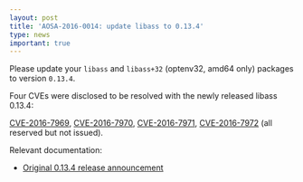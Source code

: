 ```yaml
---
layout: post
title: 'AOSA-2016-0014: update libass to 0.13.4'
type: news
important: true
---
```


Please update your `libass` and `libass+32` (optenv32, amd64 only) packages to version `0.13.4`.

Four CVEs were disclosed to be resolved with the newly released libass 0.13.4:

[CVE-2016-7969](https://cve.mitre.org/cgi-bin/cvename.cgi?name=CVE-2016-7969), [CVE-2016-7970](https://cve.mitre.org/cgi-bin/cvename.cgi?name=CVE-2016-7970), [CVE-2016-7971](https://cve.mitre.org/cgi-bin/cvename.cgi?name=CVE-2016-7971), [CVE-2016-7972](https://cve.mitre.org/cgi-bin/cvename.cgi?name=CVE-2016-7972) (all reserved but not issued).

Relevant documentation:

- [Original 0.13.4 release announcement](https://github.com/libass/libass/releases/tag/0.13.4)